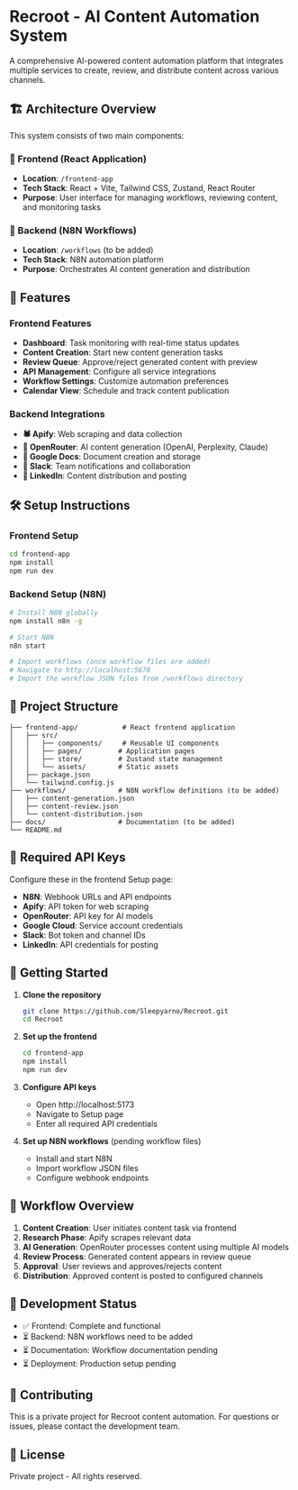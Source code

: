# Recroot - AI Content Automation System

A comprehensive AI-powered content automation platform that integrates multiple services to create, review, and distribute content across various channels.

## 🏗️ Architecture Overview

This system consists of two main components:

### 🎨 Frontend (React Application)
- **Location**: `/frontend-app`
- **Tech Stack**: React + Vite, Tailwind CSS, Zustand, React Router
- **Purpose**: User interface for managing workflows, reviewing content, and monitoring tasks

### 🔧 Backend (N8N Workflows)
- **Location**: `/workflows` (to be added)
- **Tech Stack**: N8N automation platform
- **Purpose**: Orchestrates AI content generation and distribution

## 🚀 Features

### Frontend Features
- **Dashboard**: Task monitoring with real-time status updates
- **Content Creation**: Start new content generation tasks
- **Review Queue**: Approve/reject generated content with preview
- **API Management**: Configure all service integrations
- **Workflow Settings**: Customize automation preferences
- **Calendar View**: Schedule and track content publication

### Backend Integrations
- **🕷️ Apify**: Web scraping and data collection
- **🤖 OpenRouter**: AI content generation (OpenAI, Perplexity, Claude)
- **📄 Google Docs**: Document creation and storage
- **💬 Slack**: Team notifications and collaboration
- **💼 LinkedIn**: Content distribution and posting

## 🛠️ Setup Instructions

### Frontend Setup
```bash
cd frontend-app
npm install
npm run dev
```

### Backend Setup (N8N)
```bash
# Install N8N globally
npm install n8n -g

# Start N8N
n8n start

# Import workflows (once workflow files are added)
# Navigate to http://localhost:5678
# Import the workflow JSON files from /workflows directory
```

## 📁 Project Structure

```
├── frontend-app/           # React frontend application
│   ├── src/
│   │   ├── components/     # Reusable UI components
│   │   ├── pages/         # Application pages
│   │   ├── store/         # Zustand state management
│   │   └── assets/        # Static assets
│   ├── package.json
│   └── tailwind.config.js
├── workflows/             # N8N workflow definitions (to be added)
│   ├── content-generation.json
│   ├── content-review.json
│   └── content-distribution.json
├── docs/                  # Documentation (to be added)
└── README.md
```

## 🔑 Required API Keys

Configure these in the frontend Setup page:

- **N8N**: Webhook URLs and API endpoints
- **Apify**: API token for web scraping
- **OpenRouter**: API key for AI models
- **Google Cloud**: Service account credentials
- **Slack**: Bot token and channel IDs
- **LinkedIn**: API credentials for posting

## 🚦 Getting Started

1. **Clone the repository**
   ```bash
   git clone https://github.com/Sleepyarno/Recroot.git
   cd Recroot
   ```

2. **Set up the frontend**
   ```bash
   cd frontend-app
   npm install
   npm run dev
   ```

3. **Configure API keys**
   - Open http://localhost:5173
   - Navigate to Setup page
   - Enter all required API credentials

4. **Set up N8N workflows** (pending workflow files)
   - Install and start N8N
   - Import workflow JSON files
   - Configure webhook endpoints

## 🎯 Workflow Overview

1. **Content Creation**: User initiates content task via frontend
2. **Research Phase**: Apify scrapes relevant data
3. **AI Generation**: OpenRouter processes content using multiple AI models
4. **Review Process**: Generated content appears in review queue
5. **Approval**: User reviews and approves/rejects content
6. **Distribution**: Approved content is posted to configured channels

## 🔄 Development Status

- ✅ Frontend: Complete and functional
- ⏳ Backend: N8N workflows need to be added
- ⏳ Documentation: Workflow documentation pending
- ⏳ Deployment: Production setup pending

## 🤝 Contributing

This is a private project for Recroot content automation. For questions or issues, please contact the development team.

## 📄 License

Private project - All rights reserved.
